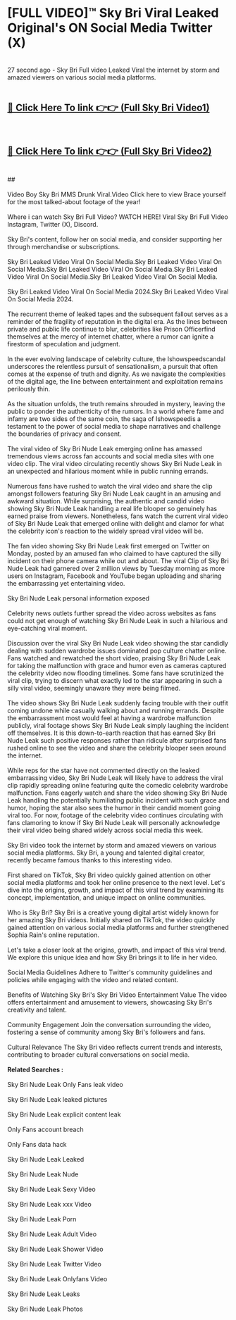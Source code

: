 # [FULL VIDEO]™ Sky Bri Viral Leaked Original's ON Social Media Twitter (X) <br>
<br>
27 second ago - Sky Bri Full video Leaked Viral the internet by storm and amazed viewers on various social media platforms.<br>

 <br>

##  <a href="https://play.123hd.live?title=Full Sky_Bri&ref=git">🔴 Click Here To link 👉👉 (Full Sky Bri Video1)</a><br>
  <br>

##  <a href="https://play.123hd.live?title=Full Sky_Bri&ref=git">🔴 Click Here To link 👉👉 (Full Sky Bri Video2)</a><br>
  <br>
  ##


  <br>

  <br>
Video Boy Sky Bri MMS Drunk Viral.Video Click here to view Brace yourself for the most talked-about footage of the year!
<br><br>
Where i can watch Sky Bri Full Video? WATCH HERE! Viral Sky Bri Full Video Instagram, Twitter (X), Discord.
<br><br>
Sky Bri's content, follow her on social media, and consider supporting her through merchandise or subscriptions.
<br><br>
Sky Bri Leaked Video Viral On Social Media.Sky Bri Leaked Video Viral On Social Media.Sky Bri Leaked Video Viral On Social Media.Sky Bri Leaked Video Viral On Social Media.Sky Bri Leaked Video Viral On Social Media.
<br><br>
Sky Bri Leaked Video Viral On Social Media 2024.Sky Bri Leaked Video Viral On Social Media 2024.
<br><br>
The recurrent theme of leaked tapes and the subsequent fallout serves as a reminder of the fragility of reputation in the digital era. As the lines between private and public life continue to blur, celebrities like Prison Officerfind themselves at the mercy of internet chatter, where a rumor can ignite a firestorm of speculation and judgment.
<br><br>
In the ever evolving landscape of celebrity culture, the Ishowspeedscandal underscores the relentless pursuit of sensationalism, a pursuit that often comes at the expense of truth and dignity. As we navigate the complexities of the digital age, the line between entertainment and exploitation remains perilously thin.
<br><br>
As the situation unfolds, the truth remains shrouded in mystery, leaving the public to ponder the authenticity of the rumors. In a world where fame and infamy are two sides of the same coin, the saga of Ishowspeedis a testament to the power of social media to shape narratives and challenge the boundaries of privacy and consent.
<br><br>
The viral video of Sky Bri Nude Leak emerging online has amassed tremendous views across fan accounts and social media sites with one video clip. The viral video circulating recently shows Sky Bri Nude Leak in an unexpected and hilarious moment while in public running errands.
<br><br>
Numerous fans have rushed to watch the viral video and share the clip amongst followers featuring Sky Bri Nude Leak caught in an amusing and awkward situation. While surprising, the authentic and candid video showing Sky Bri Nude Leak handling a real life blooper so genuinely has earned praise from viewers. Nonetheless, fans watch the current viral video of Sky Bri Nude Leak that emerged online with delight and clamor for what the celebrity icon's reaction to the widely spread viral video will be.
<br><br>
The fan video showing Sky Bri Nude Leak first emerged on Twitter on Monday, posted by an amused fan who claimed to have captured the silly incident on their phone camera while out and about. The viral Clip of Sky Bri Nude Leak had garnered over 2 million views by Tuesday morning as more users on Instagram, Facebook and YouTube began uploading and sharing the embarrassing yet entertaining video.
<br><br>
Sky Bri Nude Leak personal information exposed
<br><br>
Celebrity news outlets further spread the video across websites as fans could not get enough of watching Sky Bri Nude Leak in such a hilarious and eye-catching viral moment.
<br><br>
Discussion over the viral Sky Bri Nude Leak video showing the star candidly dealing with sudden wardrobe issues dominated pop culture chatter online. Fans watched and rewatched the short video, praising Sky Bri Nude Leak for taking the malfunction with grace and humor even as cameras captured the celebrity video now flooding timelines. Some fans have scrutinized the viral clip, trying to discern what exactly led to the star appearing in such a silly viral video, seemingly unaware they were being filmed.
<br><br>
The video shows Sky Bri Nude Leak suddenly facing trouble with their outfit coming undone while casually walking about and running errands. Despite the embarrassment most would feel at having a wardrobe malfunction publicly, viral footage shows Sky Bri Nude Leak simply laughing the incident off themselves. It is this down-to-earth reaction that has earned Sky Bri Nude Leak such positive responses rather than ridicule after surprised fans rushed online to see the video and share the celebrity blooper seen around the internet.
<br><br>
While reps for the star have not commented directly on the leaked embarrassing video, Sky Bri Nude Leak will likely have to address the viral clip rapidly spreading online featuring quite the comedic celebrity wardrobe malfunction. Fans eagerly watch and share the video showing Sky Bri Nude Leak handling the potentially humiliating public incident with such grace and humor, hoping the star also sees the humor in their candid moment going viral too. For now, footage of the celebrity video continues circulating with fans clamoring to know if Sky Bri Nude Leak will personally acknowledge their viral video being shared widely across social media this week.
<br><br>
Sky Bri video took the internet by storm and amazed viewers on various social media platforms. Sky Bri, a young and talented digital creator, recently became famous thanks to this interesting video.
<br><br>
First shared on TikTok, Sky Bri video quickly gained attention on other social media platforms and took her online presence to the next level. Let's dive into the origins, growth, and impact of this viral trend by examining its concept, implementation, and unique impact on online communities.
<br><br>
Who is Sky Bri? Sky Bri is a creative young digital artist widely known for her amazing Sky Bri videos. Initially shared on TikTok, the video quickly gained attention on various social media platforms and further strengthened Sophia Rain's online reputation.
<br><br>
Let's take a closer look at the origins, growth, and impact of this viral trend. We explore this unique idea and how Sky Bri brings it to life in her video.
<br><br>
Social Media Guidelines Adhere to Twitter's community guidelines and policies while engaging with the video and related content.
<br><br>
Benefits of Watching Sky Bri's Sky Bri Video Entertainment Value The video offers entertainment and amusement to viewers, showcasing Sky Bri's creativity and talent.
<br><br>
Community Engagement Join the conversation surrounding the video, fostering a sense of community among Sky Bri's followers and fans.
<br><br>
Cultural Relevance The Sky Bri video reflects current trends and interests, contributing to broader cultural conversations on social media.
<br><br>
<strong>Related Searches :</strong>
<br><br>
Sky Bri Nude Leak Only Fans leak video
<br><br>
Sky Bri Nude Leak leaked pictures
<br><br>
Sky Bri Nude Leak explicit content leak
<br><br>
Only Fans account breach
<br><br>
Only Fans data hack
<br><br>
Sky Bri Nude Leak Leaked
<br><br>
Sky Bri Nude Leak Nude
<br><br>
Sky Bri Nude Leak Sexy Video
<br><br>
Sky Bri Nude Leak xxx Video
<br><br>
Sky Bri Nude Leak Porn
<br><br>
Sky Bri Nude Leak Adult Video
<br><br>
Sky Bri Nude Leak Shower Video
<br><br>
Sky Bri Nude Leak Twitter Video
<br><br>
Sky Bri Nude Leak Onlyfans Video
<br><br>
Sky Bri Nude Leak Leaks
<br><br>
Sky Bri Nude Leak Photos